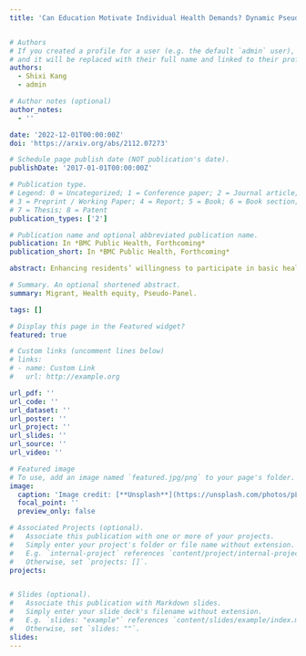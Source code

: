```yaml
---
title: 'Can Education Motivate Individual Health Demands? Dynamic Pseudo-panel Evidence from China’s Immigration.'


# Authors
# If you created a profile for a user (e.g. the default `admin` user), write the username (folder name) here
# and it will be replaced with their full name and linked to their profile.
authors:
  - Shixi Kang
  - admin

# Author notes (optional)
author_notes:
  - ''

date: '2022-12-01T00:00:00Z'
doi: 'https://arxiv.org/abs/2112.07273'

# Schedule page publish date (NOT publication's date).
publishDate: '2017-01-01T00:00:00Z'

# Publication type.
# Legend: 0 = Uncategorized; 1 = Conference paper; 2 = Journal article;
# 3 = Preprint / Working Paper; 4 = Report; 5 = Book; 6 = Book section;
# 7 = Thesis; 8 = Patent
publication_types: ['2']

# Publication name and optional abbreviated publication name.
publication: In *BMC Public Health, Forthcoming*
publication_short: In *BMC Public Health, Forthcoming*

abstract: Enhancing residents’ willingness to participate in basic health services is a key initiative to optimize the allo-cation of health care resources and promote equitable improvements in group health. This paper investigates the effect of education on resident health record completion rates using a system GMM model based on pseudo-panel that consisting of five-year cross-sectional data. To mitigate possible endogeneity, this paper controls for cohort effects while also attenuating dynamic bias in the estimation from a dynamic perspective and provides robust estimates based on multi-model regression. The results show that (1) education can give positive returns on health needs to the mobile population under the static perspective, and such returns are underestimated when cohort effects are ignored; (2) there is a significant cumulative effect of file completion rate under the dynamic perspective, and file completion in previous years will have a positive effect on the current year. (3)The positive relationship between education and willingness to make health decisions is also characterized by heterogeneity by gender, generation, and education level itself. Among them, education is more likely to promote decision-making intentions among men and younger groups, and this motivational effect is more significant among those who received basic education.

# Summary. An optional shortened abstract.
summary: Migrant, Health equity, Pseudo-Panel.

tags: []

# Display this page in the Featured widget?
featured: true

# Custom links (uncomment lines below)
# links:
# - name: Custom Link
#   url: http://example.org

url_pdf: ''
url_code: ''
url_dataset: ''
url_poster: ''
url_project: ''
url_slides: ''
url_source: ''
url_video: ''

# Featured image
# To use, add an image named `featured.jpg/png` to your page's folder.
image:
  caption: 'Image credit: [**Unsplash**](https://unsplash.com/photos/pLCdAaMFLTE)'
  focal_point: ''
  preview_only: false

# Associated Projects (optional).
#   Associate this publication with one or more of your projects.
#   Simply enter your project's folder or file name without extension.
#   E.g. `internal-project` references `content/project/internal-project/index.md`.
#   Otherwise, set `projects: []`.
projects:


# Slides (optional).
#   Associate this publication with Markdown slides.
#   Simply enter your slide deck's filename without extension.
#   E.g. `slides: "example"` references `content/slides/example/index.md`.
#   Otherwise, set `slides: ""`.
slides: 
---
```

